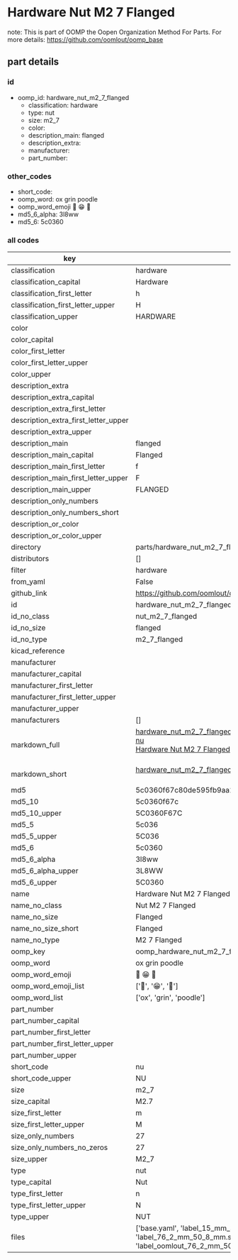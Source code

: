 # Hardware Nut M2 7 Flanged  

note: This is part of OOMP the Oopen Organization Method For Parts. For more details: https://github.com/oomlout/oomp_base

##  part details





### id
* oomp_id: hardware_nut_m2_7_flanged
  * classification: hardware
  * type: nut
  * size: m2_7
  * color: 
  * description_main: flanged
  * description_extra: 
  * manufacturer: 
  * part_number: 

### other_codes
* short_code: 
* oomp_word: ox grin poodle
* oomp_word_emoji :ox: :grin: :poodle:
* md5_6_alpha: 3l8ww
* md5_6: 5c0360

### all codes 
| key | value |  
| --- | --- |  
| classification | hardware |  
| classification_capital | Hardware |  
| classification_first_letter | h |  
| classification_first_letter_upper | H |  
| classification_upper | HARDWARE |  
| color |  |  
| color_capital |  |  
| color_first_letter |  |  
| color_first_letter_upper |  |  
| color_upper |  |  
| description_extra |  |  
| description_extra_capital |  |  
| description_extra_first_letter |  |  
| description_extra_first_letter_upper |  |  
| description_extra_upper |  |  
| description_main | flanged |  
| description_main_capital | Flanged |  
| description_main_first_letter | f |  
| description_main_first_letter_upper | F |  
| description_main_upper | FLANGED |  
| description_only_numbers |  |  
| description_only_numbers_short |   |  
| description_or_color |   |  
| description_or_color_upper |   |  
| directory | parts/hardware_nut_m2_7_flanged |  
| distributors | [] |  
| filter | hardware |  
| from_yaml | False |  
| github_link | https://github.com/oomlout/oomlout_oomp_part_src/tree/main/parts/hardware_nut_m2_7_flanged/working |  
| id | hardware_nut_m2_7_flanged |  
| id_no_class | nut_m2_7_flanged |  
| id_no_size | flanged |  
| id_no_type | m2_7_flanged |  
| kicad_reference |  |  
| manufacturer |  |  
| manufacturer_capital |  |  
| manufacturer_first_letter |  |  
| manufacturer_first_letter_upper |  |  
| manufacturer_upper |  |  
| manufacturers | [] |  
| markdown_full | [hardware_nut_m2_7_flanged](https://github.com/oomlout/oomlout_oomp_part_src/tree/main/parts/hardware_nut_m2_7_flanged/working)<br>[nu](https://github.com/oomlout/oomlout_oomp_part_src/tree/main/parts/hardware_nut_m2_7_flanged/working)<br>[Hardware Nut M2 7 Flanged](https://github.com/oomlout/oomlout_oomp_part_src/tree/main/parts/hardware_nut_m2_7_flanged/working)<br><br> |  
| markdown_short | [hardware_nut_m2_7_flanged](https://github.com/oomlout/oomlout_oomp_part_src/tree/main/parts/hardware_nut_m2_7_flanged/working)<br><br> |  
| md5 | 5c0360f67c80de595fb9aa14c9c19244 |  
| md5_10 | 5c0360f67c |  
| md5_10_upper | 5C0360F67C |  
| md5_5 | 5c036 |  
| md5_5_upper | 5C036 |  
| md5_6 | 5c0360 |  
| md5_6_alpha | 3l8ww |  
| md5_6_alpha_upper | 3L8WW |  
| md5_6_upper | 5C0360 |  
| name | Hardware Nut M2 7 Flanged |  
| name_no_class | Nut M2 7 Flanged |  
| name_no_size | Flanged |  
| name_no_size_short | Flanged |  
| name_no_type | M2 7 Flanged |  
| oomp_key | oomp_hardware_nut_m2_7_flanged |  
| oomp_word | ox grin poodle |  
| oomp_word_emoji | :ox: :grin: :poodle: |  
| oomp_word_emoji_list | [':ox:', ':grin:', ':poodle:'] |  
| oomp_word_list | ['ox', 'grin', 'poodle'] |  
| part_number |  |  
| part_number_capital |  |  
| part_number_first_letter |  |  
| part_number_first_letter_upper |  |  
| part_number_upper |  |  
| short_code | nu |  
| short_code_upper | NU |  
| size | m2_7 |  
| size_capital | M2.7 |  
| size_first_letter | m |  
| size_first_letter_upper | M |  
| size_only_numbers | 27 |  
| size_only_numbers_no_zeros | 27 |  
| size_upper | M2_7 |  
| type | nut |  
| type_capital | Nut |  
| type_first_letter | n |  
| type_first_letter_upper | N |  
| type_upper | NUT |  
| files | ['base.yaml', 'label_15_mm_30_mm.pdf', 'label_15_mm_30_mm.svg', 'label_76_2_mm_50_8_mm.pdf', 'label_76_2_mm_50_8_mm.svg', 'label_oomlout_76_2_mm_50_8_mm.pdf', 'label_oomlout_76_2_mm_50_8_mm.svg', 'readme.md', 'working.json', 'working.yaml'] |  
